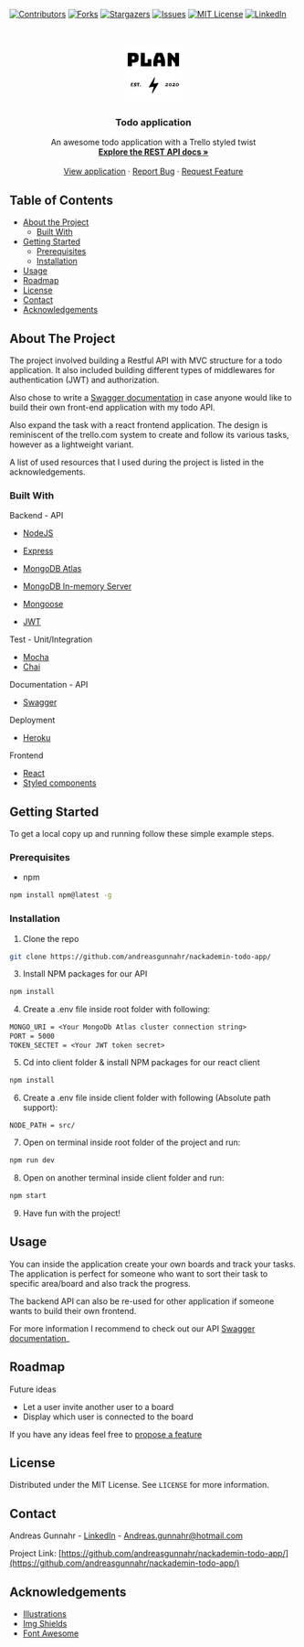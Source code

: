 [![Contributors][contributors-shield]][contributors-url]
[![Forks][forks-shield]][forks-url]
[![Stargazers][stars-shield]][stars-url]
[![Issues][issues-shield]][issues-url]
[![MIT License][license-shield]][license-url]
[![LinkedIn][linkedin-shield]][linkedin-url]

<!-- PROJECT LOGO -->
<br />
<p align="center">
  <a href="https://github.com/andreasgunnahr/nackademin-todo-app/">
    <img src="https://github.com/AndreasGunnahr/nackademin-todo-app/blob/master/client/src/assets/logo.png" alt="Logo" width="100" height="100">
  </a>

  <h3 align="center">Todo application</h3>

  <p align="center">
    An awesome todo application with a Trello styled twist
    <br />
    <a href="https://nackademin-todo-app.herokuapp.com/api-docs"><strong>Explore the REST API docs »</strong></a>
    <br />
    <br />
    <a href="https://nackademin-todo-app.herokuapp.com/">View application</a>
    ·
    <a href="https://github.com/andreasgunnahr/nackademin-todo-app/issues">Report Bug</a>
    ·
    <a href="https://github.com/andreasgunnahr/nackademin-todo-app/issues">Request Feature</a>
  </p>
</p>

## Table of Contents

- [About the Project](#about-the-project)
  - [Built With](#built-with)
- [Getting Started](#getting-started)
  - [Prerequisites](#prerequisites)
  - [Installation](#installation)
- [Usage](#usage)
- [Roadmap](#roadmap)
- [License](#license)
- [Contact](#contact)
- [Acknowledgements](#acknowledgements)

## About The Project

<!-- [![Product Name Screen Shot][product-screenshot]](https://example.com) -->

The project involved building a Restful API with MVC structure for a todo application. It also included building different types of middlewares for authentication (JWT) and authorization.

Also chose to write a [Swagger documentation](https://nackademin-todo-app.herokuapp.com/api-docs) in case anyone would like to build their own front-end application with my todo API.

Also expand the task with a react frontend application. The design is reminiscent of the trello.com system to create and follow its various tasks, however as a lightweight variant.

A list of used resources that I used during the project is listed in the acknowledgements.

### Built With

Backend - API

- [NodeJS](www.nodejs.org)
- [Express](www.expressjs.com)
- [MongoDB Atlas](www.mongodb.com)
- [MongoDB In-memory Server](https://www.npmjs.com/package/mongodb-memory-server)

- [Mongoose](www.mongoosejs.com)
- [JWT](www.jwt.io)

Test - Unit/Integration

- [Mocha](wwww.mochajs.org)
- [Chai](www.chaijs.com)

Documentation - API

- [Swagger](wwww.swagger.io)

Deployment

- [Heroku](www.heroku.com)

Frontend

- [React](wwww.reactjs.org)
- [Styled components](www.styled-components.com)

## Getting Started

To get a local copy up and running follow these simple example steps.

### Prerequisites

- npm

```sh
npm install npm@latest -g
```

### Installation

1. Clone the repo

```sh
git clone https://github.com/andreasgunnahr/nackademin-todo-app/
```

3. Install NPM packages for our API

```sh
npm install
```

4. Create a .env file inside root folder with following:

```JS
MONGO_URI = <Your MongoDb Atlas cluster connection string>
PORT = 5000
TOKEN_SECTET = <Your JWT token secret>
```

5. Cd into client folder & install NPM packages for our react client

```sh
npm install
```

6. Create a .env file inside client folder with following (Absolute path support):

```JS
NODE_PATH = src/
```

7. Open on terminal inside root folder of the project and run:

```sh
npm run dev
```

8. Open on another terminal inside client folder and run:

```sh
npm start
```

9. Have fun with the project!

## Usage

You can inside the application create your own boards and track your tasks. The application is perfect for someone who want to sort their task to specific area/board and also track the progress.

The backend API can also be re-used for other application if someone wants to build their own frontend.

For more information I recommend to check out our API [Swagger documentation](https://nackademin-todo-app.herokuapp.com/api-docs)\_

## Roadmap

Future ideas

- Let a user invite another user to a board
- Display which user is connected to the board

If you have any ideas feel free to [propose a feature](https://github.com/andreasgunnahr/nackademin-todo-app/issues)

## License

Distributed under the MIT License. See `LICENSE` for more information.

## Contact

Andreas Gunnahr - [LinkedIn](https://www.linkedin.com/in/andreas-gunnahr-8310a8129/) - Andreas.gunnahr@hotmail.com

Project Link: [https://github.com/andreasgunnahr/nackademin-todo-app/](https://github.com/andreasgunnahr/nackademin-todo-app/)

## Acknowledgements

- [Illustrations](wwww.drawkit.io)
- [Img Shields](https://shields.io)
- [Font Awesome](https://fontawesome.com)

<!-- https://www.markdownguide.org/basic-syntax/#reference-style-links -->

[contributors-shield]: https://img.shields.io/github/contributors/AndreasGunnahr/nackademin-todo-app.svg?style=flat-square
[contributors-url]: https://github.com/andreasgunnahr/nackademin-todo-app/graphs/contributors
[forks-shield]: https://img.shields.io/github/forks/AndreasGunnahr/nackademin-todo-app.svg?style=flat-square
[forks-url]: https://github.com/andreasgunnahr/nackademin-todo-app/network/members
[stars-shield]: https://img.shields.io/github/stars/AndreasGunnahr/nackademin-todo-app.svg?style=flat-square
[stars-url]: https://github.com/andreasgunnahr/nackademin-todo-app/stargazers
[issues-shield]: https://img.shields.io/github/issues/AndreasGunnahr/nackademin-todo-app.svg?style=flat-square
[issues-url]: https://github.com/andreasgunnahr/nackademin-todo-app/issues
[license-shield]: https://img.shields.io/github/license/AndreasGunnahr/nackademin-todo-app.svg?style=flat-square
[license-url]: ""
[linkedin-shield]: https://img.shields.io/badge/-LinkedIn-black.svg?style=flat-square&logo=linkedin&colorB=555
[linkedin-url]: https://www.linkedin.com/in/andreas-gunnahr-8310a8129

<!-- [product-screenshot]: images/screenshot.png -->

